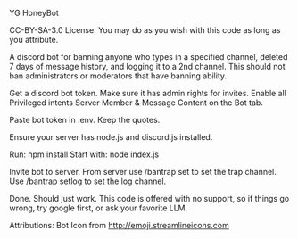 YG HoneyBot

CC-BY-SA-3.0 License.  You may do as you wish with this code as long as you attribute.

A discord bot for banning anyone who types in a specified channel, deleted 7 days of message history, and logging it to a 2nd channel.  This should not ban administrators or moderators that have banning ability.  

Get a discord bot token.  Make sure it has admin rights for invites.  Enable all Privileged intents Server Member & Message Content on the Bot tab. 

Paste bot token in .env.  Keep the quotes.

Ensure your server has node.js and discord.js installed. 

Run: npm install
Start with: node index.js

Invite bot to server.  From server use /bantrap set to set the trap channel.  Use /bantrap setlog to set the log channel.

Done.  Should just work.  This code is offered with no support, so if things go wrong, try google first, or ask your favorite LLM.






Attributions:
Bot Icon from http://emoji.streamlineicons.com
